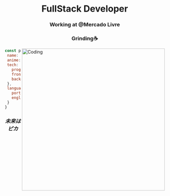 <h1 align="center">FullStack Developer</h3>

<div align="center">
  
  <h3> Working at @Mercado Livre </h2>
  <h3> Grinding☕ </h2>
  
</div>
<div>
  <p>  <img alt="Coding" align="right" width="450" src="https://i.pinimg.com/originals/aa/11/30/aa11300e51e022065c0c46dade38dbe5.gif" ></p>

</div>
 

 ```javascript
const profile = {
  name: 'Vinicius Prates',
  anime: 'Violet Evergarden',
  tech: {
    programming: ['TS' , 'Go', 'Java', 'Deco'],
    frontend: ['React', 'Next', 'Tailwind'],
    backend: ['Node', 'Express', 'Prisma', 'Go']
  },
  language: {
    portuguese: true,
    english: true,
  }
}
```

<div align="center">
  <h3 text="center"><i>未来はピカ</i></h3>
</div>
  



